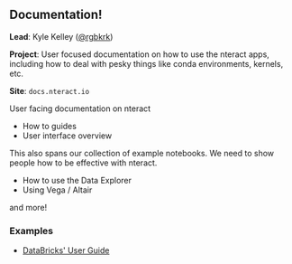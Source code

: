 ## Documentation!

**Lead**: Kyle Kelley ([@rgbkrk](https://github.com/rgbkrk))

**Project**: User focused documentation on how to use the nteract apps, including how to deal with pesky things like conda environments, kernels, etc.

**Site**: `docs.nteract.io`

User facing documentation on nteract

- How to guides
- User interface overview

This also spans our collection of example notebooks. We need to show people how to be effective with nteract.

- How to use the Data Explorer
- Using Vega / Altair

and more!

### Examples

- [DataBricks' User Guide](https://docs.databricks.com/user-guide/index.html)
